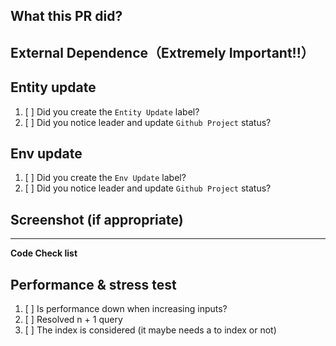 ## What this PR did?

## External Dependence（Extremely Important!!）

## Entity update
1. [ ] Did you create the `Entity Update` label?
2. [ ] Did you notice leader and update `Github Project` status?

## Env update
1. [ ] Did you create the `Env Update` label?
2. [ ] Did you notice leader and update `Github Project` status?

## Screenshot (if appropriate)

---
**Code Check list**

## Performance & stress test
1. [ ] Is performance down when increasing inputs?
2. [ ] Resolved n + 1 query
3. [ ] The index is considered (it maybe needs a to index or not)